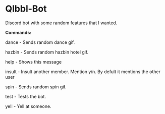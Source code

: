 # Qlbbl-Bot

Discord bot with some random features that I wanted.

**Commands:**

  dance - Sends random dance gif.

  hazbin - Sends random hazbin hotel gif.

  help - Shows this message
  
  insult - Insult another member. Mention y/n. By defult it mentions the other user

  spin - Sends random spin gif.

  test - Tests the bot.

  yell - Yell at someone.
